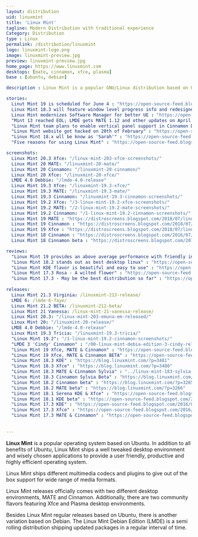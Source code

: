 ```yaml
---
layout: distribution
uid: linuxmint
title: 'Linux Mint'
tagline: Modern Distribution with traditional experience
Category: Distribution
type : Linux
permalink: /distribution/linuxmint
logo: linuxmint-logo.png
image: linuxmint-preview.jpg
preview: linuxmint-preview.jpg
home_page: https://www.linuxmint.com
desktops: [mate, cinnamon, xfce, plasma]
base : [ubuntu, debian]

description : Linux Mint is a popular GNU/Linux distribution based on Ubuntu, offering a modern yet familiar user experience.

stories:
  Linut Mint 19 is scheduled for June 4 : "https://open-source-feed.blogspot.com/2018/05/linux-mint-19-beta-is-scheduled-to.html"
  Linux Mint 18.3 will feature window level progress info and redesigned backup tool : "https://open-source-feed.blogspot.com/2017/09/linux-mint-183-will-feature-window.html"
  Linux Mint modernizes Software Manager for better UE : "https://open-source-feed.blogspot.com/2017/07/linux-mint-modernizes-software-manager.html"
  "Mint 13 reached EOL; LMDE gets MATE 1.12 and other updates on April 2017" : "https://open-source-feed.blogspot.com/2017/04/mint-13-reached-eol-lmde-gets-mate-118.html"
  "Linux Mint team plans to enable vertical panel support in Cinnamon Desktop" : "https://open-source-feed.blogspot.com/2016/10/linux-mint-team-plans-to-enable.html"
  "Linux Mint website got hacked on 20th of February" : "https://open-source-feed.blogspot.com/2016/02/linux-mint-website-got-hacked-on-20th.html" 
  "Linux Mint 18.x wll be know as 'Sarah'" : "https://open-source-feed.blogspot.com/2016/01/linux-mint-18x-wll-be-know-as-sarah.html"
  "Five reasons for using Linux Mint" : "https://open-source-feed.blogspot.com/2015/11/5-reasons-for-using-liinux-mint.html"

screenshots:
  Linux Mint 20.3 Xfce: "/linux-mint-203-xfce-screenshots/"
  Linux Mint 20 MATE: "/linuxmint-20-mate/"
  Linux Mint 20 Cinnamon: "/linuxmint-20-cinnamon/"
  Linux Mint 20 Xfce: "/linuxmint-20-xfce/"
  LMDE 4.0 Debbie: "/lmde-4.0-release"
  Linux Mint 19.3 Xfce: "/linuxmint-19.3-xfce/"
  Linux Mint 19.3 MATE: "/linuxmint-19.3-mate/"
  Linux Mint 19.3 Cinnamon: "/linuxmint-19.3-cinnamon-screenshots/"
  Linux Mint 19.2 Xfce: "/3-linux-mint-19.2-xfce-screenshots/"
  Linux Mint 19.2 MATE: "/2-linux-mint-19.2-mate-screenshots/"
  Linux Mint 19.2 Cinnamon: "/1-linux-mint-19.2-cinnamon-screenshots/"
  Linux Mint 19 MATE : "https://distroscreens.blogspot.com/2018/07/linux-mint-19-mate-screenshots.html"
  Linux Mint 19 Cinnamon : "https://distroscreens.blogspot.com/2018/07/linux-mint-19-tara-cinnamon-edition.html"
  Linux Mint 19 Xfce : "https://distroscreens.blogspot.com/2018/07/linux-mint-19-xfce-edition-screenshots.html"
  Linux Mint 18 Cinnamon : "https://distroscreens.blogspot.com/2016/07/linux-mint-18-cinnamon-screenshots.html"
  Linux Mint 18 Cinnamon beta : "https://distroscreens.blogspot.com/2016/06/linux-mint-18-cinnamon-beta-screenshots.html"

reviews:
  "Linux Mint 19 provides an above average performance with friendly interface" : "https://open-source-feed.blogspot.com/2018/07/linux-mint-19-provides-above-average.html"
  "Linux Mint 18.2 stands out as best desktop linux" : "https://open-source-feed.blogspot.com/2017/08/linux-mint-182-stands-out-as-best.html"
  "Linux Mint KDE flavor is beautiful and easy to use" : "https://open-source-feed.blogspot.com/2017/03/linux-mint-kde-flavor-is-beautiful-and.html"
  "Linux Mint 17.3 Rosa - A wilted flower" : "https://open-source-feed.blogspot.com/2016/01/linux-mint-173-rosa-wilted-flower-review.html"
  "Linux Mint 17.3 - May be the best distribution so far" : "https://open-source-feed.blogspot.com/2015/12/linux-mint-173-may-be-best-linux-distro.html"
  
releases:
  Linux Mint 21.3 Virginia: /linuxmint-213-release/
  LMDE 6: /lmde-6-faye/
  Linux Mint 21.2 BETA: /linuxmint-212-beta/
  Linux Mint 21 Vanessa: /linux-mint-21-vanessa-release/
  Linux Mint 20.3: "/linux-mint-203-emuna-em-released/"
  Linux Mint 20: "/linuxmint-20-release/"
  LMDE 4.0 Debbie: "/lmde-4.0-release"
  Linux Mint 19.3 Tricia: "/linuxmint-19.3-tricia/"
  "Linux Mint 19.2": "/1-linux-mint-19.2-cinnamon-screenshots/"
  "LMDE 3 'Cindy' Cinnamon" : "/00-linux-mint-debia-edition-3-cindy-released/"
  "Linux Mint 19 Xfce, MATE & Cinnamon" : "https://open-source-feed.blogspot.com/2018/06/linux-mint-19-cinnamon-xfce-mate.html"
  "Linux Mint 19 Xfce, MATE & Cinnamon BETA" : "https://open-source-feed.blogspot.com/2018/06/linux-mint-19-xfce-mate-cinnamon-beta.html"
  "Linux Mint 18.3 KDE" : "https://blog.linuxmint.com/?p=3481"
  "Linux Mint 18.3 Xfce" : "https://blog.linuxmint.com/?p=3480"
  "Linux Mint 18.3 MATE & Cinnamon Sylvia" : "../linux-mint-183-sylvia-mate-and-cinnamon-editions-released/"
  "Linux Mint 18.3 Cinnamon Sylvia Beta" : "https://blog.linuxmint.com/?p=3445"
  "Linux Mint 18.2 Cinnamon beta" : "https://blog.linuxmint.com/?p=3265"
  "Linux Mint 18.2 MATE beta" : "https://blog.linuxmint.com/?p=3266"
  "Linux Mint 18.1 Serena KDE & Xfce" : "https://open-source-feed.blogspot.com/2017/01/linux-mint-181-serena-xfce-kde-editions.html"
  "Linux Mint 18.1 KDE beta" : "https://open-source-feed.blogspot.com/2017/01/linux-mint-181-kde-beta-released.html"
  "Linux Mint 17.3 KDE" : "https://open-source-feed.blogspot.com/2016/01/linux-mint-173-kde-released.html"
  "Linux Mint 17.3 Xfce" : "https://open-source-feed.blogspot.com/2016/01/linux-mint-173-rosa-xfce-released.html"
  "Linux Mint 17.3 MATE & Cinnamon" : "https://open-source-feed.blogspot.com/2015/12/linux-mint-173-rosa-cinnamonmate.html"
  
  
---
```


**Linux Mint** is a popular operating system based on Ubuntu. In addition to all benefits of Ubuntu,
Linux Mint ships a well tweaked desktop environment and wisely chosen applications to provide a user
friendly, productive and highly efficient operating system.

Linux Mint ships different multimedia codecs and plugins to give out of the box support for wide
range of media formats.

Linux Mint releases officially comes with two different desktop environments, MATE and Cinnamon.
Additionally, there are two community flavors featuring Xfce and Plasma desktop environments.

Besides Linux Mint regular releases based on Ubuntu, there is another variation based on Debian. The
Linux Mint Debian Edition (LMDE) is a semi rolling distribution shipping updated packages in a regular
interval of time.
